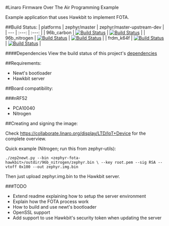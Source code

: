 #Linaro Firmware Over The Air Programming Example

Example application that uses Hawkbit to implement FOTA.

##Build Status:
| platforms | zephyr/master | zephyr/master-upstream-dev |
| --- | :---: | :---: |
| 96b_carbon | [![Build Status](http://ci.linarotechnologies.org:8080/buildStatus/icon?job=linaro-fota-hawkbit/PLATFORM=96b_carbon,ZEPHYR_SOURCE=zephyr-master)](https://ci.linarotechnologies.org/job/linaro-fota-hawkbit/PLATFORM=96b_carbon,ZEPHYR_SOURCE=zephyr-master/) | [![Build Status](http://ci.linarotechnologies.org:8080/buildStatus/icon?job=linaro-fota-hawkbit/PLATFORM=96b_carbon,ZEPHYR_SOURCE=zephyr-master-upstream-dev)](https://ci.linarotechnologies.org/job/linaro-fota-hawkbit/PLATFORM=96b_carbon,ZEPHYR_SOURCE=zephyr-master-upstream-dev/) |
| 96b_nitrogen | [![Build Status](http://ci.linarotechnologies.org:8080/buildStatus/icon?job=linaro-fota-hawkbit/PLATFORM=96b_nitrogen,ZEPHYR_SOURCE=zephyr-master)](https://ci.linarotechnologies.org/job/linaro-fota-hawkbit/PLATFORM=96b_nitrogen,ZEPHYR_SOURCE=zephyr-master/) | [![Build Status](http://ci.linarotechnologies.org:8080/buildStatus/icon?job=linaro-fota-hawkbit/PLATFORM=96b_nitrogen,ZEPHYR_SOURCE=zephyr-master-upstream-dev)](https://ci.linarotechnologies.org/job/linaro-fota-hawkbit/PLATFORM=96b_nitrogen,ZEPHYR_SOURCE=zephyr-master-upstream-dev/) |
| frdm_k64f | [![Build Status](http://ci.linarotechnologies.org:8080/buildStatus/icon?job=linaro-fota-hawkbit/PLATFORM=frdm_k64f,ZEPHYR_SOURCE=zephyr-master)](https://ci.linarotechnologies.org/job/linaro-fota-hawkbit/PLATFORM=frdm_k64f,ZEPHYR_SOURCE=zephyr-master/) | [![Build Status](http://ci.linarotechnologies.org:8080/buildStatus/icon?job=linaro-fota-hawkbit/PLATFORM=frdm_k64f,ZEPHYR_SOURCE=zephyr-master-upstream-dev)](https://ci.linarotechnologies.org/job/linaro-fota-hawkbit/PLATFORM=frdm_k64f,ZEPHYR_SOURCE=zephyr-master-upstream-dev/) |

####Dependencies
View the build status of this project's [dependencies](dependencies.md)

##Requirements:
  * Newt's bootloader
  * Hawkbit server

##Board compatibility:

###nRF52
  * PCA10040
  * Nitrogen

##Creating and signing the image:

Check https://collaborate.linaro.org/display/LTD/IoT+Device for
the complete overview.


Quick example (Nitrogen; run this from zephyr-utils):


`./zep2newt.py --bin <zephyr-fota-hawkbit>/outdir/96b_nitrogen/zephyr.bin \
	      --key root.pem --sig RSA --vtoff 0x100 --out zephyr.img.bin`


Then just upload zephyr.img.bin to the Hawkbit server.

###TODO
  * Extend readme explaining how to setup the server environment
  * Explain how the FOTA process work
  * How to build and use newt's bootloader
  * OpenSSL support
  * Add support to use Hawkbit's security token when updating the server
